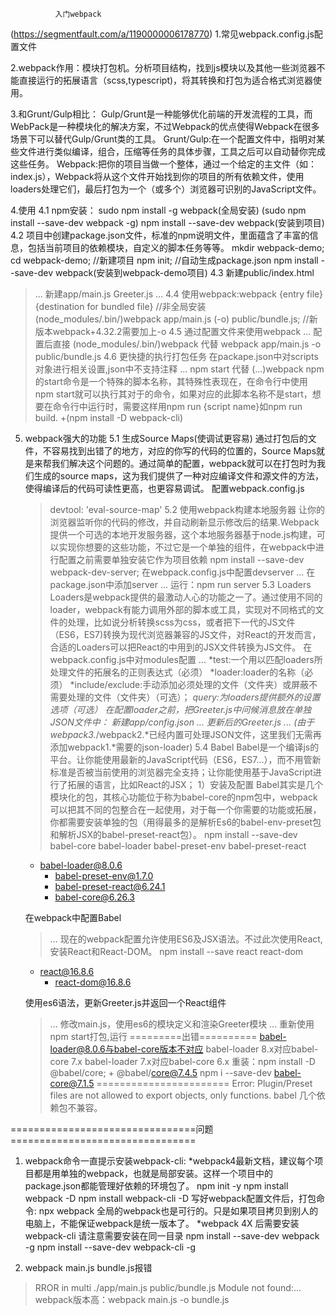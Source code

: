               入门webpack
(https://segmentfault.com/a/1190000006178770)
1.常见webpack.config.js配置文件

2.webpack作用：模块打包机。分析项目结构，找到js模块以及其他一些浏览器不能直接运行的拓展语言（scss,typescript)，将其转换和打包为适合格式浏览器使用。

3.和Grunt/Gulp相比：
 Gulp/Grunt是一种能够优化前端的开发流程的工具，而WebPack是一种模块化的解决方案，不过Webpack的优点使得Webpack在很多场景下可以替代Gulp/Grunt类的工具。
 Grunt/Gulp:在一个配置文件中，指明对某些文件进行类似编译，组合，压缩等任务的具体步骤，工具之后可以自动替你完成这些任务。
 Webpack:把你的项目当做一个整体，通过一个给定的主文件（如：index.js），Webpack将从这个文件开始找到你的项目的所有依赖文件，使用loaders处理它们，最后打包为一个（或多个）浏览器可识别的JavaScript文件。

4.使用
 4.1 npm安装：
	sudo npm install -g webpack(全局安装)
  (sudo npm install --save-dev webpack -g)
	npm install --save-dev webpack(安装到项目)
 4.2 项目中创建package.json文件，标准的npm说明文件，里面蕴含了丰富的信息，包括当前项目的依赖模块，自定义的脚本任务等等。
	mkdir webpack-demo; cd webpack-demo;  //新建项目
  npm init;  //自动生成package.json
	npm install --save-dev webpack(安装到webpack-demo项目)
 4.3 新建public/index.html
  >...
     新建app/main.js Greeter.js
  >...
 4.4 使用webpack:webpack {entry file} {destination for bundled file}
 //非全局安装
 (node_modules/.bin/)webpack app/main.js (-o) public/bundle.js;  //新版本webpack+4.32.2需要加上-o
 4.5 通过配置文件来使用webpack
 ...
 配置后直接 (node_modules/.bin/)webpack 代替 webpack app/main.js -o public/bundle.js
 4.6 更快捷的执行打包任务
 在packape.json中对scripts对象进行相关设置,json中不支持注释
 ...
 npm start 代替 (...)webpack
 npm的start命令是一个特殊的脚本名称，其特殊性表现在，在命令行中使用npm start就可以执行其对于的命令，如果对应的此脚本名称不是start，想要在命令行中运行时，需要这样用npm run {script name}如npm run build.
+(npm install -D webpack-cli)

5. webpack强大的功能
	5.1 生成Source Maps(使调试更容易)
  通过打包后的文件，不容易找到出错了的地方，对应的你写的代码的位置的，Source Maps就是来帮我们解决这个问题的。通过简单的配置，webpack就可以在打包时为我们生成的source maps，这为我们提供了一种对应编译文件和源文件的方法，使得编译后的代码可读性更高，也更容易调试。
	配置webpack.config.js
	>devtool: 'eval-source-map'
	5.2 使用webpack构建本地服务器
	让你的浏览器监听你的代码的修改，并自动刷新显示修改后的结果.Webpack提供一个可选的本地开发服务器，这个本地服务器基于node.js构建，可以实现你想要的这些功能，不过它是一个单独的组件，在webpack中进行配置之前需要单独安装它作为项目依赖
	npm install --save-dev webpack-dev-server;
  在webpack.config.js中配置devserver
	>...
	在package.json中添加server
	>...
	运行：npm run server
	5.3 Loaders
	Loaders是webpack提供的最激动人心的功能之一了。通过使用不同的loader，webpack有能力调用外部的脚本或工具，实现对不同格式的文件的处理，比如说分析转换scss为css，或者把下一代的JS文件（ES6，ES7)转换为现代浏览器兼容的JS文件，对React的开发而言，合适的Loaders可以把React的中用到的JSX文件转换为JS文件。
	在webpack.config.js中对modules配置
	>...
	 *test:一个用以匹配loaders所处理文件的拓展名的正则表达式（必须）
	 *loader:loader的名称（必须）
	 *include/exclude:手动添加必须处理的文件（文件夹）或屏蔽不需要处理的文件（文件夹）（可选）；
	 *query:为loaders提供额外的设置选项（可选）
	在配置loader之前，把Greeter.js中问候消息放在单独JSON文件中：
  新建app/config.json
	>...
	更新后的Greeter.js
	>...
	(由于webpack3.*/webpack2.*已经内置可处理JSON文件，这里我们无需再添加webpack1.*需要的json-loader)
	5.4 Babel
	Babel是一个编译js的平台。让你能使用最新的JavaScript代码（ES6，ES7...），而不用管新标准是否被当前使用的浏览器完全支持；让你能使用基于JavaScript进行了拓展的语言，比如React的JSX；
  1）安装及配置
	 Babel其实是几个模块化的包，其核心功能位于称为babel-core的npm包中，webpack可以把其不同的包整合在一起使用，对于每一个你需要的功能或拓展，你都需要安装单独的包（用得最多的是解析Es6的babel-env-preset包和解析JSX的babel-preset-react包）。
	 npm install --save-dev babel-core babel-loader babel-preset-env babel-preset-react
	  + babel-loader@8.0.6
		+ babel-preset-env@1.7.0
		+ babel-preset-react@6.24.1
		+ babel-core@6.26.3

	 在webpack中配置Babel
	 >...
	 现在的webpack配置允许使用ES6及JSX语法。不过此次使用React,安装React和React-DOM。
	 npm install --save react react-dom
	  + react@16.8.6
		+ react-dom@16.8.6

	 使用es6语法，更新Greeter.js并返回一个React组件
	 >...
	 修改main.js，使用es6的模块定义和渲染Greeter模块
	 >...
	 重新使用npm start打包,运行
	 =========出错==========
	 babel-loader@8.0.6与babel-core版本不对应
	 babel-loader 8.x对应babel-core 7.x
	 babel-loader 7.x对应babel-core 6.x
	 重装：npm install -D @babel/core; 
					+ @babel/core@7.4.5
				 npm i --save-dev babel-core@7.1.5
	 =======================
	 Error: Plugin/Preset files are not allowed to export objects, only functions.
	 babel 几个依赖包不兼容。


 


================================问题================================
1. webpack命令一直提示安装webpack-cli:
*webpack4最新文档，建议每个项目都是用单独的webpack，也就是局部安装。这样一个项目中的package.json都能管理好依赖的环境包了。
npm init -y
npm install webpack -D
npm install webpack-cli -D
写好webpack配置文件后，打包命令:
npx webpack
全局的webpack也是可行的。只是如果项目拷贝到别人的电脑上，不能保证webpack是统一版本了。
*webpack 4X 后需要安装webpack-cli 请注意需要安装在同一目录
npm install --save-dev webpack -g
npm install --save-dev webpack-cli -g

2. webpack main.js bundle.js报错
>RROR in multi ./app/main.js public/bundle.js
Module not found:...
 webpack版本高：webpack main.js -o bundle.js


